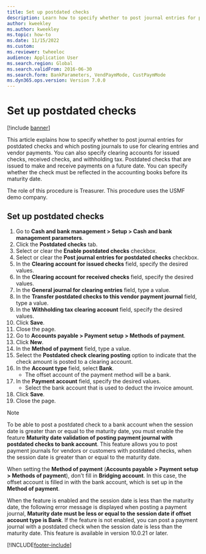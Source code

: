 ```yaml
--- 
title: Set up postdated checks
description: Learn how to specify whether to post journal entries for postdated checks and which posting journals to use for clearing entries and vendor payments.
author: kweekley
ms.author: kweekley
ms.topic: how-to
ms.date: 11/15/2022
ms.custom:
ms.reviewer: twheeloc   
audience: Application User  
ms.search.region: Global
ms.search.validFrom: 2016-06-30
ms.search.form: BankParameters, VendPaymMode, CustPaymMode
ms.dyn365.ops.version: Version 7.0.0 
---
```


# Set up postdated checks

[!include [banner](../../includes/banner.md)]

This article explains how to specify whether to post journal entries for postdated checks and which posting journals to use for clearing entries and vendor payments. You can also specify clearing accounts for issued checks, received checks, and withholding tax. Postdated checks that are issued to make and receive payments on a future date. You can specify whether the check must be reflected in the accounting books before its maturity date.



The role of this procedure is Treasurer. This procedure uses the USMF demo company.


## Set up postdated checks
1. Go to **Cash and bank management > Setup > Cash and bank management parameters**.
2. Click the **Postdated checks** tab.
3. Select or clear the **Enable postdated checks** checkbox.
4. Select or clear the **Post journal entries for postdated checks** checkbox.
5. In the **Clearing account for issued checks** field, specify the desired values.
6. In the **Clearing account for received checks** field, specify the desired values.
7. In the **General journal for clearing entries** field, type a value.
8. In the **Transfer postdated checks to this vendor payment journal** field, type a value.
9. In the **Withholding tax clearing account** field, specify the desired values.
10. Click **Save**.
11. Close the page.
12. Go to **Accounts payable > Payment setup > Methods of payment**.
13. Click **New**.
14. In the **Method of payment** field, type a value.
15. Select the **Postdated check clearing posting** option to indicate that the check amount is posted to a clearing account.
16. In the **Account type** field, select **Bank**.
    * The offset account of the payment method will be a bank.  
17. In the **Payment account** field, specify the desired values.
    * Select the bank account that is used to deduct the invoice amount.  
18. Click **Save**.
19. Close the page.
> [!NOTE]
> To be able to post a postdated check to a bank account when the session date is greater than or equal to the maturity date, you must enable the feature **Maturity date validation of posting payment journal with postdated checks to bank account**. This feature allows you to post payment journals for vendors or customers with postdated checks, when the session date is greater than or equal to the maturity date.
> 
> When setting the **Method of payment** (**Accounts payable > Payment setup > Methods of payment**), don't fill in **Bridging account**. In this case, the offset account is filled in with the bank account, which is set up in the **Method of payment**.
>  
> When the feature is enabled and the session date is less than the maturity date, the following error message is displayed when posting a payment journal, **Maturity date must be less or equal to the session date if offset account type is Bank**. If the feature is not enabled, you can post a payment journal with a postdated check when the session date is less than the maturity date.
> This feature is available in version 10.0.21 or later.    

[!INCLUDE[footer-include](../../../includes/footer-banner.md)]
